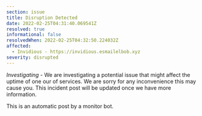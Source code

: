 ```yaml
---
section: issue
title: Disruption Detected
date: 2022-02-25T04:31:40.069541Z
resolved: true
informational: false
resolvedWhen: 2022-02-25T04:32:50.224032Z
affected:
  - Invidious - https://invidious.esmailelbob.xyz
severity: disrupted
---
```

*Investigating* - We are investigating a potential issue that might affect the uptime of one our of services. We are sorry for any inconvenience this may cause you. This incident post will be updated once we have more information.

This is an automatic post by a monitor bot.
        